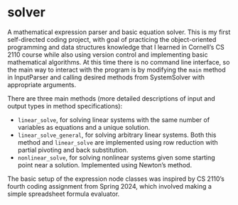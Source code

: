 # solver
A mathematical expression parser and basic equation solver. This is my first self-directed coding project, with goal of practicing the object-oriented programming and data structures knowledge that I learned in Cornell’s CS 2110 course while also using version control and implementing basic mathematical algorithms. At this time there is no command line interface, so the main way to interact with the program is by modifying the `main` method in InputParser and calling desired methods from SystemSolver with appropriate arguments. 

There are three main methods (more detailed descriptions of input and output types in method specifications):
* `linear_solve`, for solving linear systems with the same number of variables as equations and a unique solution. 
* `linear_solve_general`, for solving arbitrary linear systems. Both this method and `linear_solve` are implemented using row reduction with partial pivoting and back substitution.
* `nonlinear_solve`, for solving nonlinear systems given some starting point near a solution. Implemented using Newton’s method.

The basic setup of the expression node classes was inspired by CS 2110’s fourth coding assignment from Spring 2024, which involved making a simple spreadsheet formula evaluator. 

